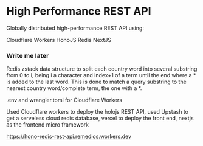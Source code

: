 # High Performance REST API

Globally distributed high-performance REST API using:

Cloudflare Workers
HonoJS
Redis
NextJS

### Write me later

Redis zstack data structure to split each country word into several substring from 0 to i, being i a character and index+1 of a term until the end where a \* is added to the last word.
This is done to match a query substring to the nearest country word/complete term, the one with a \*.

.env and wrangler.toml for Cloudflare Workers

Used Cloudflare workers to deploy the holojs REST API, used Upstash to get a serveless cloud redis database, vercel to deploy the front end, nextjs as the frontend micro framework

https://hono-redis-rest-api.remedios.workers.dev
